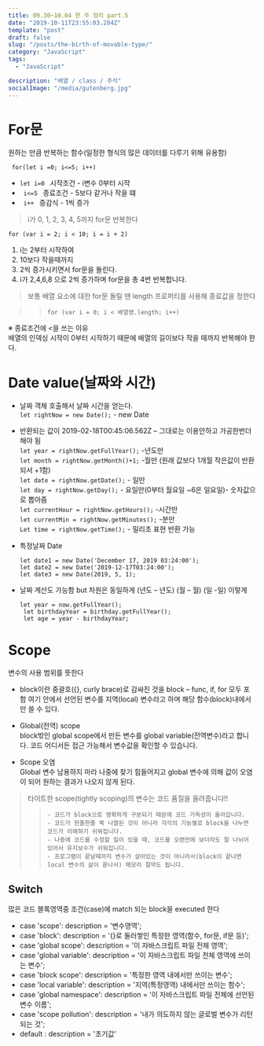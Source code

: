 ```yaml
---
title: 09.30~10.04 한 주 정리 part.5
date: "2019-10-11T23:55:03.284Z"
template: "post"
draft: false
slug: "/posts/the-birth-of-movable-type/"
category: "JavaScript"
tags:
  - "JavaScript"

description: "배열 / class / 주석"
socialImage: "/media/gutenberg.jpg"
---
```


# For문

원하는 만큼 반복하는 함수(일정한 형식의 많은 데이터를 다루기 위해 유용함)

<code> for(let i =0; i<=5; i++)</code>

- <code>let i=0 </code> 시작조건 - i변수 0부터 시작
- <code> i<=5 </code> 종료조건 - 5보다 같거나 작을 떄
- <code> i++ </code> 증감식 - 1씩 증가

> i가 0, 1, 2, 3, 4, 5까지 for문 반복한다

<code>for (var i = 2; i < 10; i = i + 2)</code>

1. i는 2부터 시작하여
2. 10보다 작을때까지
3. 2씩 증가시키면서 for문을 돌린다.
4. i가 2,4,6,8 으로 2씩 증가하며 for문을 총 4번 반복합니다.

> 보통 배열 요소에 대한 for문 돌릴 땐 length 프로퍼티를 사용해 종료값을 정한다

> > <code>for (var i = 0; i < 배열명.length; i++)</code>

※ 종료조건에 <을 쓰는 이유  
배열의 인덱싱 시작이 0부터 시작하기 때문에 배열의 길이보다 작을 때까지 반복해야 한다.

# Date value(날짜와 시간)

- 날짜 객체 호출해서 날짜 시간을 얻는다.  
  <code>let rightNow = new Date();</code> - new Date
- 반환되는 값이 2019-02-18T00:45:06.562Z – 그대로는 이용안하고 가공한번더 해야 됨  
  <code>let year = rightNow.getFullYear();</code> -년도만  
  <code>let month = rightNow.getMonth()+1;</code> -월만 (원래 값보다 1개월 작은값이 반환되서 +1함)  
  <code>let date = rightNow.getDate();</code> - 일만  
  <code>let day = rightNow.getDay();</code> - 요일만(0부터 월요일 ~6은 일요일)- 숫자값으로 뽑아줌  
  <code>let currentHour = rightNow.getHours();</code> -시간만  
  <code>let currentMin = rightNow.getMinutes();</code> -분만  
  <code>Let time = rightNow.getTime();</code> - 밀리초 표현 반환 가능
- 특정날짜 Date

  `let date1 = new Date('December 17, 2019 03:24:00');`  
  `let date2 = new Date('2019-12-17T03:24:00');`  
  `let date3 = new Date(2019, 5, 1);`

- 날짜 계산도 가능함 but 차원은 동일하게 (년도 – 년도) (월 – 월) (일 -일) 이렇게

  <code>let year = now.getFullYear();</code>  
  <code> let birthdayYear = birthday.getFullYear();</code>  
  <code> let age = year - birthdayYear;</code>

# Scope

변수의 사용 범위를 뜻한다

- block이란 중괄호({}, curly brace)로 감싸진 것을 block – func, if, for 모두 포함 여기 안에서 선언된 변수를 지역(local) 변수라고 하며 해당 함수(block)내에서 만 쓸 수 있다.

- Global(전역) scope  
  block밖인 global scope에서 만든 변수를 global variable(전역변수)라고 합니다.
  코드 어디서든 접근 가능해서 변수값을 확인할 수 있습니다.

- Scope 오염  
  Global 변수 남용하지 마라 나중에 찾기 힘들어지고 global 변수에 의해 값이 오염이 되어 원하는 결과가 나오지 않게 된다.

> 타이트한 scope(tightly scoping)의 변수는 코드 품질을 올려줍니다!!
>
> >     - 코드가 block으로 명확하게 구분되기 때문에 코드 가독성이 올라갑니다.
> >     - 코드가 한줄한줄 쭉 나열된 것이 아니라 각각의 기능별로 block을 나누면 코드가 이해하기 쉬워집니다.
> >     - 나중에 코드를 수정할 일이 있을 때, 코드를 오랜만에 보더라도 잘 나뉘어 있어서 유지보수가 쉬워집니다.
> >     - 프로그램이 끝날때까지 변수가 살아있는 것이 아니라서(block이 끝나면 local 변수의 삶이 끝나서) 메모리 절약도 됩니다.

## Switch

많은 코드 블록영역중 조건(case)에 match 되는 block을 executed 한다

- case 'scope': description = '변수영역';
- case 'block': description = '{}로 둘러쌓인 특정한 영역(함수, for문, if문 등)';
- case 'global scope': description = '이 자바스크립트 파일 전체 영역';
- case 'global variable': description = '이 자바스크립트 파일 전체 영역에 쓰이는 변수';
- case 'block scope': description = '특정한 영역 내에서만 쓰이는 변수';
- case 'local variable': description = '지역(특정영역) 내에서만 쓰이는 함수';
- case 'global namespace': description = '이 자바스크립트 파일 전체에 선언된 변수 이름';
- case 'scope pollution': description = '내가 의도하지 않는 글로벌 변수가 리턴되는 것';
- default : description = '초기값'

